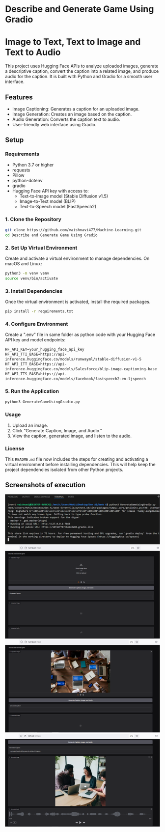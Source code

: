 # Describe and Generate Game Using Gradio

# Image to Text, Text to Image and Text to Audio

This project uses Hugging Face APIs to analyze uploaded images, generate a descriptive caption, convert the caption into a related image, and produce audio for the caption. It is built with Python and Gradio for a smooth user interface.

## Features
- Image Captioning: Generates a caption for an uploaded image.
- Image Generation: Creates an image based on the caption.
- Audio Generation: Converts the caption text to audio.
- User-friendly web interface using Gradio.

## Setup

### Requirements
- Python 3.7 or higher
- requests
- Pillow
- python-dotenv
- gradio
- Hugging Face API key with access to:
  - Text-to-Image model (Stable Diffusion v1.5)
  - Image-to-Text model (BLIP)
  - Text-to-Speech model (FastSpeech2)

### 1. Clone the Repository
```bash
git clone https://github.com/vaishnavi477/Machine-Learning.git
cd Describe and Generate Game Using Gradio
```

### 2. Set Up Virtual Environment
Create and activate a virtual environment to manage dependencies.
On macOS and Linux:
```bash
python3 -m venv venv
source venv/bin/activate
```

### 3. Install Dependencies
Once the virtual environment is activated, install the required packages.
```bash
pip install -r requirements.txt
```

### 4. Configure Environment
Create a ".env" file in same folder as python code with your Hugging Face API key and model endpoints:
```
HF_API_KEY=your_hugging_face_api_key
HF_API_TTI_BASE=https://api-inference.huggingface.co/models/runwayml/stable-diffusion-v1-5
HF_API_ITT_BASE=https://api-inference.huggingface.co/models/Salesforce/blip-image-captioning-base
HF_API_TTS_BASE=https://api-inference.huggingface.co/models/facebook/fastspeech2-en-ljspeech
```

### 5. Run the Application
```bash
python3 GenerateGameUsingGradio.py
```

### Usage

1. Upload an image.
2. Click "Generate Caption, Image, and Audio."
3. View the caption, generated image, and listen to the audio.

### License
This `README.md` file now includes the steps for creating and activating a virtual environment before installing dependencies. This will help keep the project dependencies isolated from other Python projects.

## Screenshots of execution

![alt text](Execution_1.png)
![alt text](Execution_2.png)
![alt text](Execution_3.png)
![alt text](Execution_4.png)